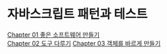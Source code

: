 # 자바스크립트 패턴과 테스트
[Chapter 01 좋은 소프트웨어 만들기](https://github.com/eddie-yim/reliablejs/blob/master/chapter_01.md)  
[Chapter 02 도구 다루기](https://github.com/eddie-yim/reliablejs/blob/master/chapter_02.md)
[Chapter 03 객체를 바르게 만들기](https://github.com/eddie-yim/reliablejs/blob/master/chapter_03.md)
